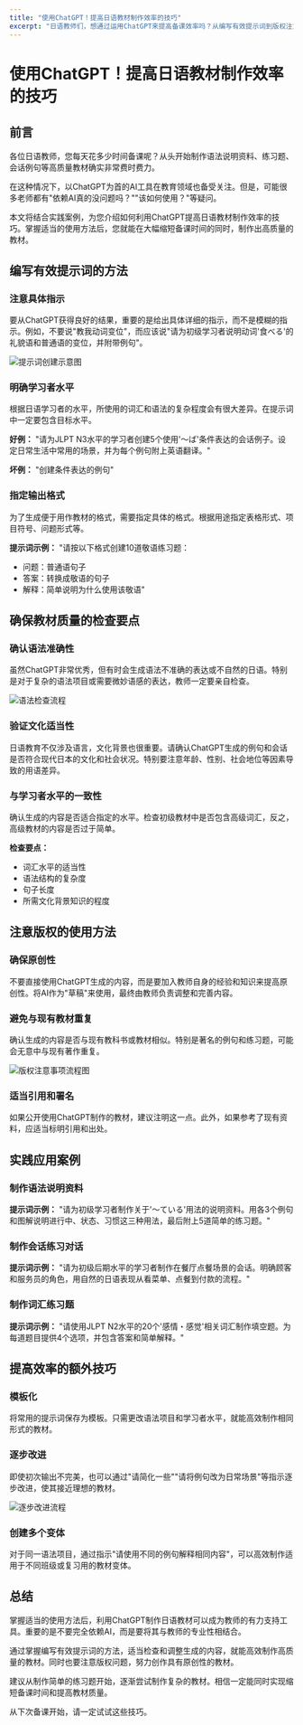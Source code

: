 ```yaml
---
title: "使用ChatGPT！提高日语教材制作效率的技巧"
excerpt: "日语教师们，想通过运用ChatGPT来提高备课效率吗？从编写有效提示词到版权注意事项，详细解说实用技巧。"
---
```


<!-- s1 -->
# 使用ChatGPT！提高日语教材制作效率的技巧

<!-- s2 -->
## 前言

<!-- s3 -->
各位日语教师，您每天花多少时间备课呢？从头开始制作语法说明资料、练习题、会话例句等高质量教材确实非常费时费力。

<!-- s4 -->
在这种情况下，以ChatGPT为首的AI工具在教育领域也备受关注。但是，可能很多老师都有"依赖AI真的没问题吗？""该如何使用？"等疑问。

<!-- s5 -->
本文将结合实践案例，为您介绍如何利用ChatGPT提高日语教材制作效率的技巧。掌握适当的使用方法后，您就能在大幅缩短备课时间的同时，制作出高质量的教材。

<!-- s6 -->
## 编写有效提示词的方法

<!-- s7 -->
### 注意具体指示

<!-- s8 -->
要从ChatGPT获得良好的结果，重要的是给出具体详细的指示，而不是模糊的指示。例如，不要说"教我动词变位"，而应该说"请为初级学习者说明动词'食べる'的礼貌语和普通语的变位，并附带例句"。

<!-- s9 -->
![提示词创建示意图](/images/blog/007/prompt-example.jpg)

<!-- s10 -->
### 明确学习者水平

<!-- s11 -->
根据日语学习者的水平，所使用的词汇和语法的复杂程度会有很大差异。在提示词中一定要包含目标水平。

<!-- s12 -->
**好例：**
"请为JLPT N3水平的学习者创建5个使用'〜ば'条件表达的会话例子。设定日常生活中常用的场景，并为每个例句附上英语翻译。"

<!-- s13 -->
**坏例：**
"创建条件表达的例句"

<!-- s14 -->
### 指定输出格式

<!-- s15 -->
为了生成便于用作教材的格式，需要指定具体的格式。根据用途指定表格形式、项目符号、问题形式等。

<!-- s16 -->
**提示词示例：**
"请按以下格式创建10道敬语练习题：
- 问题：普通语句子
- 答案：转换成敬语的句子
- 解释：简单说明为什么使用该敬语"

<!-- s17 -->
## 确保教材质量的检查要点

<!-- s18 -->
### 确认语法准确性

<!-- s19 -->
虽然ChatGPT非常优秀，但有时会生成语法不准确的表达或不自然的日语。特别是对于复杂的语法项目或需要微妙语感的表达，教师一定要亲自检查。

<!-- s20 -->
![语法检查流程](/images/blog/007/grammar-check.jpg)

<!-- s21 -->
### 验证文化适当性

<!-- s22 -->
日语教育不仅涉及语言，文化背景也很重要。请确认ChatGPT生成的例句和会话是否符合现代日本的文化和社会状况。特别要注意年龄、性别、社会地位等因素导致的用语差异。

<!-- s23 -->
### 与学习者水平的一致性

<!-- s24 -->
确认生成的内容是否适合指定的水平。检查初级教材中是否包含高级词汇，反之，高级教材的内容是否过于简单。

<!-- s25 -->
**检查要点：**
- 词汇水平的适当性
- 语法结构的复杂度
- 句子长度
- 所需文化背景知识的程度

<!-- s26 -->
## 注意版权的使用方法

<!-- s27 -->
### 确保原创性

<!-- s28 -->
不要直接使用ChatGPT生成的内容，而是要加入教师自身的经验和知识来提高原创性。将AI作为"草稿"来使用，最终由教师负责调整和完善内容。

<!-- s29 -->
### 避免与现有教材重复

<!-- s30 -->
确认生成的内容是否与现有教科书或教材相似。特别是著名的例句和练习题，可能会无意中与现有著作重复。

<!-- s31 -->
![版权注意事项流程图](/images/blog/007/copyright-flow.jpg)

<!-- s32 -->
### 适当引用和署名

<!-- s33 -->
如果公开使用ChatGPT制作的教材，建议注明这一点。此外，如果参考了现有资料，应适当标明引用和出处。

<!-- s34 -->
## 实践应用案例

<!-- s35 -->
### 制作语法说明资料

<!-- s36 -->
**提示词示例：**
"请为初级学习者制作关于'〜ている'用法的说明资料。用各3个例句和图解说明进行中、状态、习惯这三种用法，最后附上5道简单的练习题。"

<!-- s37 -->
### 制作会话练习对话

<!-- s38 -->
**提示词示例：**
"请为初级后期水平的学习者制作在餐厅点餐场景的会话。明确顾客和服务员的角色，用自然的日语表现从看菜单、点餐到付款的流程。"

<!-- s39 -->
### 制作词汇练习题

<!-- s40 -->
**提示词示例：**
"请使用JLPT N2水平的20个'感情・感觉'相关词汇制作填空题。为每道题目提供4个选项，并包含答案和简单解释。"

<!-- s41 -->
## 提高效率的额外技巧

<!-- s42 -->
### 模板化

<!-- s43 -->
将常用的提示词保存为模板。只需更改语法项目和学习者水平，就能高效制作相同形式的教材。

<!-- s44 -->
### 逐步改进

<!-- s45 -->
即使初次输出不完美，也可以通过"请简化一些""请将例句改为日常场景"等指示逐步改进，使其接近理想的教材。

<!-- s46 -->
![逐步改进流程](/images/blog/007/iterative-improvement.jpg)

<!-- s47 -->
### 创建多个变体

<!-- s48 -->
对于同一语法项目，通过指示"请使用不同的例句解释相同内容"，可以高效制作适用于不同班级或复习用的教材变体。

<!-- s49 -->
## 总结

<!-- s50 -->
掌握适当的使用方法后，利用ChatGPT制作日语教材可以成为教师的有力支持工具。重要的是不要完全依赖AI，而是要将其与教师的专业性相结合。

<!-- s51 -->
通过掌握编写有效提示词的方法，适当检查和调整生成的内容，就能高效制作高质量的教材。同时也要注意版权问题，努力创作具有原创性的教材。

<!-- s52 -->
建议从制作简单的练习题开始，逐渐尝试制作复杂的教材。相信一定能同时实现缩短备课时间和提高教材质量。

<!-- s53 -->
从下次备课开始，请一定试试这些技巧。